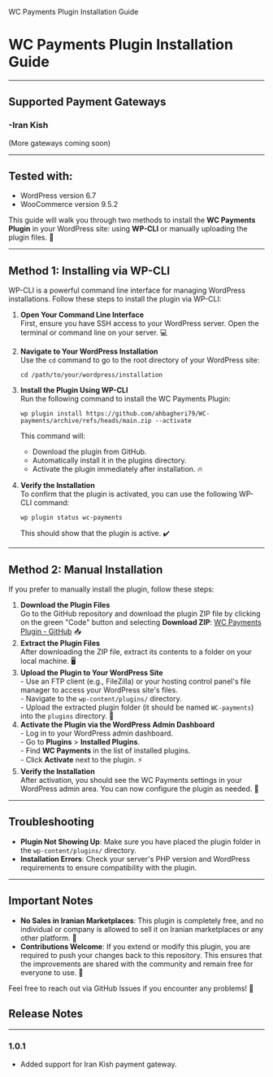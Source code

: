   WC Payments Plugin Installation Guide

# WC Payments Plugin Installation Guide
-------------------------------
## Supported Payment Gateways
### -Iran Kish
  (More gateways coming soon)

---

## Tested with:
- WordPress version 6.7
- WooCommerce version 9.5.2


This guide will walk you through two methods to install the **WC Payments Plugin** in your WordPress site: using **WP-CLI** or manually uploading the plugin files. 🚀

* * *

Method 1: Installing via WP-CLI
-------------------------------

WP-CLI is a powerful command line interface for managing WordPress installations. Follow these steps to install the plugin via WP-CLI:

1.  **Open Your Command Line Interface**  
    First, ensure you have SSH access to your WordPress server. Open the terminal or command line on your server. 💻
2.  **Navigate to Your WordPress Installation**  
    Use the `cd` command to go to the root directory of your WordPress site:
    
        cd /path/to/your/wordpress/installation
    
3.  **Install the Plugin Using WP-CLI**  
    Run the following command to install the WC Payments Plugin:
    
        wp plugin install https://github.com/ahbagheri79/WC-payments/archive/refs/heads/main.zip --activate
    
    This command will:
    *   Download the plugin from GitHub.
    *   Automatically install it in the plugins directory.
    *   Activate the plugin immediately after installation. 🔥
4.  **Verify the Installation**  
    To confirm that the plugin is activated, you can use the following WP-CLI command:
    
        wp plugin status wc-payments
    
    This should show that the plugin is active. ✔️

* * *

Method 2: Manual Installation
-----------------------------

If you prefer to manually install the plugin, follow these steps:

1.  **Download the Plugin Files**  
    Go to the GitHub repository and download the plugin ZIP file by clicking on the green "Code" button and selecting **Download ZIP**: [WC Payments Plugin - GitHub](https://github.com/ahbagheri79/WC-payments/releases) 📥
2.  **Extract the Plugin Files**  
    After downloading the ZIP file, extract its contents to a folder on your local machine. 🖥️
3.  **Upload the Plugin to Your WordPress Site**  
    \- Use an FTP client (e.g., FileZilla) or your hosting control panel's file manager to access your WordPress site's files.  
    \- Navigate to the `wp-content/plugins/` directory.  
    \- Upload the extracted plugin folder (it should be named `WC-payments`) into the `plugins` directory. 🔧
4.  **Activate the Plugin via the WordPress Admin Dashboard**  
    \- Log in to your WordPress admin dashboard.  
    \- Go to **Plugins** > **Installed Plugins**.  
    \- Find **WC Payments** in the list of installed plugins.  
    \- Click **Activate** next to the plugin. ⚡
5.  **Verify the Installation**  
    After activation, you should see the WC Payments settings in your WordPress admin area. You can now configure the plugin as needed. 🔑

* * *

Troubleshooting
---------------

*   **Plugin Not Showing Up**: Make sure you have placed the plugin folder in the `wp-content/plugins/` directory.
*   **Installation Errors**: Check your server's PHP version and WordPress requirements to ensure compatibility with the plugin.

* * *

Important Notes
---------------

*   **No Sales in Iranian Marketplaces**: This plugin is completely free, and no individual or company is allowed to sell it on Iranian marketplaces or any other platform. 🚫
*   **Contributions Welcome**: If you extend or modify this plugin, you are required to push your changes back to this repository. This ensures that the improvements are shared with the community and remain free for everyone to use. 🤝

Feel free to reach out via GitHub Issues if you encounter any problems! 💬

## Release Notes
---------------
### 1.0.1
- Added support for Iran Kish payment gateway.
